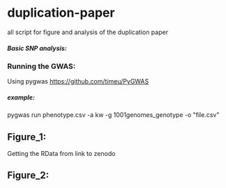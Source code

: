 # duplication-paper
all script for figure and analysis of the duplication paper

##### Basic SNP analysis:


### Running the GWAS:

Using pygwas https://github.com/timeu/PyGWAS 

##### example:

pygwas run phenotype.csv -a kw -g 1001genomes_genotype -o "file.csv"


## Figure_1: 
Getting the RData from 
link to zenodo



## Figure_2: 


